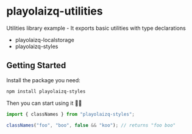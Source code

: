 # playolaizq-utilities

Utilities library example - It exports basic utilities with type declarations

- playolaizq-localstorage
- playolaizq-styles

## Getting Started

Install the package you need:

```bash
npm install playolaizq-styles
```

Then you can start using it 🚀🚀

```js
import { classNames } from "playolaizq-styles";

classNames("foo", "boo", false && "koo"); // returns "foo boo"
```
